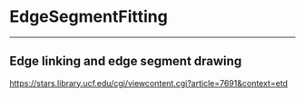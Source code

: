 # EdgeSegmentFitting
-----------------------------------------------------------
Edge linking and edge segment drawing
-----------------------------------------------------------
https://stars.library.ucf.edu/cgi/viewcontent.cgi?article=7691&context=etd

